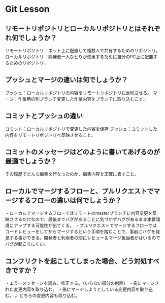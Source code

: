 # Git Lesson

## リモートリポジトリとローカルリポジトリとはそれぞれ何でしょうか？
リモートリポジトリ：ネット上に配置して複数人で共有するためのリポジトリ。
ローカルリポジトリ：開発者一人ひとりが使用するために自分のPC上に配置するためのリポジトリ。


## プッシュとマージの違いは何でしょうか？
プッシュ：ローカルリポジトリの内容をリモートリポジトリに反映させる。
マージ：作業用の別ブランチ変更した作業内容をブランチに取り込むこと。


## コミットとプッシュの違い
コミット：ローカルリポジトリで変更した内容を保存
プッシュ：コミットした内容をリモートリポジトリへ反映させること。


## コミットのメッセージはどのように書いてあげるのが最適でしょうか？
その履歴でどんな編集を行なったのか、編集内容を正確に表すこと。


## ローカルでマージするフローと、プルリクエストでマージするフローの違いは何でしょうか？
・ローカルでマージするフローではリモートのmasterブランチに内容変更を反映させるだけなので、最後までバグがあることに気づかずバグがあるまま本番環境にアップする可能性が出てくる。
・プルリクエストでマージするフローではコードレビューをしてからマージするという手順を踏むことで、事前にバグを発見する事ができる。開発者と利用者の間にレビュー＆マージ担当者がはいるのでバグが起こりにくい。


## コンフリクトを起こしてしまった場合、どう対処すべきですか？
・エラーメッセージを読み、修正する。（いらない部分の削除）
・先にマージされた変更内容を取り込む。
・後にマージしようとしている変更内容を取り込む。
。どちらの変更内容も取り込む。